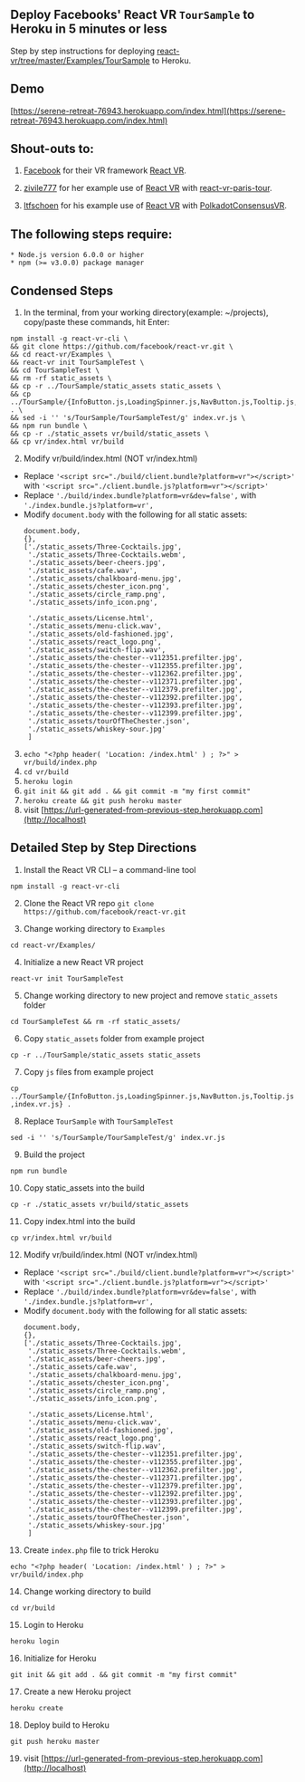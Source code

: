 ## Deploy Facebooks' React VR `TourSample` to Heroku in 5 minutes or less

Step by step instructions for deploying [react-vr/tree/master/Examples/TourSample](https://github.com/facebook/react-vr/tree/master/Examples/TourSample) to Heroku.

## Demo
[https://serene-retreat-76943.herokuapp.com/index.html](https://serene-retreat-76943.herokuapp.com/index.html)

## Shout-outs to:
1) [Facebook](https://github.com/facebook) for their VR framework [React VR](https://github.com/facebook/react-vr).

2) [zivile777](https://github.com/zivile777) for her example use of [React VR](https://github.com/facebook/react-vr) with [react-vr-paris-tour](https://github.com/zivile777/react-vr-paris-tour).

3) [ltfschoen](https://github.com/ltfschoen) for his example use of [React VR](https://github.com/facebook/react-vr) with [PolkadotConsensusVR](https://github.com/ltfschoen/PolkadotConsensusVR).


## The following steps require:
    * Node.js version 6.0.0 or higher
    * npm (>= v3.0.0) package manager

## Condensed Steps

1) In the terminal, from your working directory(example: ~/projects), copy/paste these commands, hit Enter:
```
npm install -g react-vr-cli \
&& git clone https://github.com/facebook/react-vr.git \
&& cd react-vr/Examples \
&& react-vr init TourSampleTest \
&& cd TourSampleTest \
&& rm -rf static_assets \
&& cp -r ../TourSample/static_assets static_assets \
&& cp ../TourSample/{InfoButton.js,LoadingSpinner.js,NavButton.js,Tooltip.js,index.vr.js} . \
&& sed -i '' 's/TourSample/TourSampleTest/g' index.vr.js \
&& npm run bundle \
&& cp -r ./static_assets vr/build/static_assets \
&& cp vr/index.html vr/build
```

2) Modify vr/build/index.html (NOT vr/index.html)
  * Replace `'<script src="./build/client.bundle?platform=vr"></script>'` with `'<script src="./client.bundle.js?platform=vr"></script>'`
  * Replace `'./build/index.bundle?platform=vr&dev=false',` with `'./index.bundle.js?platform=vr',`
  * Modify `document.body` with the following for all static assets:
    ```
    document.body,
    {}, 
    ['./static_assets/Three-Cocktails.jpg', 
     './static_assets/Three-Cocktails.webm', 
     './static_assets/beer-cheers.jpg', 
     './static_assets/cafe.wav', 
     './static_assets/chalkboard-menu.jpg', 
     './static_assets/chester_icon.png', 
     './static_assets/circle_ramp.png', 
     './static_assets/info_icon.png',
     
     './static_assets/License.html', 
     './static_assets/menu-click.wav', 
     './static_assets/old-fashioned.jpg', 
     './static_assets/react_logo.png', 
     './static_assets/switch-flip.wav',
     './static_assets/the-chester--v112351.prefilter.jpg',
     './static_assets/the-chester--v112355.prefilter.jpg',
     './static_assets/the-chester--v112362.prefilter.jpg',
     './static_assets/the-chester--v112371.prefilter.jpg',
     './static_assets/the-chester--v112379.prefilter.jpg',
     './static_assets/the-chester--v112392.prefilter.jpg',
     './static_assets/the-chester--v112393.prefilter.jpg',
     './static_assets/the-chester--v112399.prefilter.jpg',
     './static_assets/tourOfTheChester.json',
     './static_assets/whiskey-sour.jpg'
     ]
     ```

3) ```echo "<?php header( 'Location: /index.html' ) ; ?>" > vr/build/index.php```
4) ```cd vr/build```
5) ```heroku login```
6) ```git init && git add . && git commit -m "my first commit"```
7) ```heroku create && git push heroku master```
8) visit [https://url-generated-from-previous-step.herokuapp.com](http://localhost)

## Detailed Step by Step Directions
1) Install the React VR CLI – a command-line tool

```npm install -g react-vr-cli```

2) Clone the React VR repo
```git clone https://github.com/facebook/react-vr.git```

3) Change working directory to `Examples`

```cd react-vr/Examples/```

4) Initialize a new React VR project

```react-vr init TourSampleTest```

5) Change working directory to new project and remove `static_assets` folder

```cd TourSampleTest && rm -rf static_assets/```

6) Copy `static_assets` folder from example project

```cp -r ../TourSample/static_assets static_assets```

7) Copy `js` files from example project

```cp ../TourSample/{InfoButton.js,LoadingSpinner.js,NavButton.js,Tooltip.js,index.vr.js} .```

8) Replace `TourSample` with `TourSampleTest`

```sed -i '' 's/TourSample/TourSampleTest/g' index.vr.js```

9) Build the project

```npm run bundle```

10) Copy static_assets into the build

```cp -r ./static_assets vr/build/static_assets```

11) Copy index.html into the build

```cp vr/index.html vr/build```

12) Modify vr/build/index.html (NOT vr/index.html)
  * Replace `'<script src="./build/client.bundle?platform=vr"></script>'` with `'<script src="./client.bundle.js?platform=vr"></script>'`
  * Replace `'./build/index.bundle?platform=vr&dev=false',` with `'./index.bundle.js?platform=vr',`
  * Modify `document.body` with the following for all static assets:
    ```
    document.body,
    {}, 
    ['./static_assets/Three-Cocktails.jpg', 
     './static_assets/Three-Cocktails.webm', 
     './static_assets/beer-cheers.jpg', 
     './static_assets/cafe.wav', 
     './static_assets/chalkboard-menu.jpg', 
     './static_assets/chester_icon.png', 
     './static_assets/circle_ramp.png', 
     './static_assets/info_icon.png',
     
     './static_assets/License.html', 
     './static_assets/menu-click.wav', 
     './static_assets/old-fashioned.jpg', 
     './static_assets/react_logo.png', 
     './static_assets/switch-flip.wav',
     './static_assets/the-chester--v112351.prefilter.jpg',
     './static_assets/the-chester--v112355.prefilter.jpg',
     './static_assets/the-chester--v112362.prefilter.jpg',
     './static_assets/the-chester--v112371.prefilter.jpg',
     './static_assets/the-chester--v112379.prefilter.jpg',
     './static_assets/the-chester--v112392.prefilter.jpg',
     './static_assets/the-chester--v112393.prefilter.jpg',
     './static_assets/the-chester--v112399.prefilter.jpg',
     './static_assets/tourOfTheChester.json',
     './static_assets/whiskey-sour.jpg'
     ]
     ```

13) Create `index.php` file to trick Heroku

```echo "<?php header( 'Location: /index.html' ) ; ?>" > vr/build/index.php```

14) Change working directory to build

```cd vr/build```

15) Login to Heroku

```heroku login```

16) Initialize for Heroku

```git init && git add . && git commit -m "my first commit"```

17) Create a new Heroku project

```heroku create```

18) Deploy build to Heroku

```git push heroku master```

19) visit [https://url-generated-from-previous-step.herokuapp.com](http://localhost)
